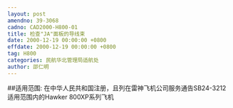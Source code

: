 ```yaml
---
layout: post
amendno: 39-3068
cadno: CAD2000-H800-01
title: 检查"JA"面板的导线束
date: 2000-12-19 00:00:00 +0800
effdate: 2000-12-19 00:00:00 +0800
tag: H800
categories: 民航华北管理局适航处
author: 邵仁明
---
```


##适用范围:
在中华人民共和国注册，且列在雷神飞机公司服务通告SB24-3212适用范围内的Hawker 800XP系列飞机

